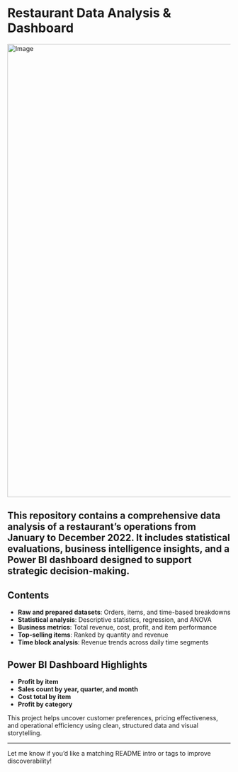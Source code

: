 #  Restaurant Data Analysis & Dashboard

<img width="1536" height="1024" alt="Image" src="https://github.com/user-attachments/assets/082272c8-43cb-4068-8936-7b2fb295f284" />


## This repository contains a comprehensive data analysis of a restaurant’s operations from January to December 2022. It includes statistical evaluations, business intelligence insights, and a Power BI dashboard designed to support strategic decision-making.

##  Contents

- **Raw and prepared datasets**: Orders, items, and time-based breakdowns  
- **Statistical analysis**: Descriptive statistics, regression, and ANOVA  
- **Business metrics**: Total revenue, cost, profit, and item performance  
- **Top-selling items**: Ranked by quantity and revenue  
- **Time block analysis**: Revenue trends across daily time segments  

##  Power BI Dashboard Highlights

- **Profit by item**  
- **Sales count by year, quarter, and month**  
- **Cost total by item**  
- **Profit by category**

This project helps uncover customer preferences, pricing effectiveness, and operational efficiency using clean, structured data and visual storytelling.

---

Let me know if you’d like a matching README intro or tags to improve discoverability!
